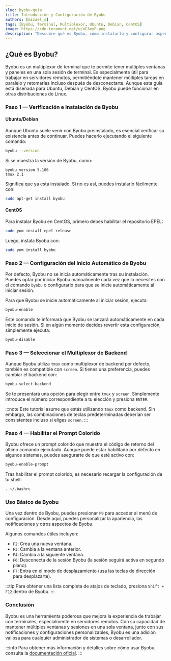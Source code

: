 ```yaml
---
slug: byobu-guia
title: Introducción y Configuración de Byobu
authors: [mizael_s]
tags: [Byobu, Terminal, Multiplexor, Ubuntu, Debian, CentOS]
image: https://cdn.teramont.net/u/oC3myP.png
description: "Descubre qué es Byobu, cómo instalarlo y configurar aspectos básicos para mejorar tu experiencia en la terminal."
---
```


## ¿Qué es Byobu?

Byobu es un multiplexor de terminal que te permite tener múltiples ventanas y paneles en una sola sesión de terminal. Es especialmente útil para trabajar en servidores remotos, permitiéndote mantener múltiples tareas en paralelo y retomarlas incluso después de desconectarte. Aunque esta guía está diseñada para Ubuntu, Debian y CentOS, Byobu puede funcionar en otras distribuciones de Linux.

### Paso 1 — Verificación e Instalación de Byobu

#### Ubuntu/Debian

Aunque Ubuntu suele venir con Byobu preinstalado, es esencial verificar su existencia antes de continuar. Puedes hacerlo ejecutando el siguiente comando:

```bash
byobu --version
```

Si se muestra la versión de Byobu, como:

```plaintext
byobu version 5.106
tmux 2.1
```

Significa que ya está instalado. Si no es así, puedes instalarlo fácilmente con:

```bash
sudo apt-get install byobu
```

#### CentOS

Para instalar Byobu en CentOS, primero debes habilitar el repositorio EPEL:

```bash
sudo yum install epel-release
```

Luego, instala Byobu con:

```bash
sudo yum install byobu
```

### Paso 2 — Configuración del Inicio Automático de Byobu

Por defecto, Byobu no se inicia automáticamente tras su instalación. Puedes optar por iniciar Byobu manualmente cada vez que lo necesites con el comando `byobu` o configurarlo para que se inicie automáticamente al iniciar sesión.

Para que Byobu se inicie automáticamente al iniciar sesión, ejecuta:

```bash
byobu-enable
```

Este comando te informará que Byobu se lanzará automáticamente en cada inicio de sesión. Si en algún momento decides revertir esta configuración, simplemente ejecuta:

```bash
byobu-disable
```

### Paso 3 — Seleccionar el Multiplexor de Backend

Aunque Byobu utiliza `tmux` como multiplexor de backend por defecto, también es compatible con `screen`. Si tienes una preferencia, puedes cambiar el backend con:

```bash
byobu-select-backend
```

Se te presentará una opción para elegir entre `tmux` y `screen`. Simplemente introduce el número correspondiente a tu elección y presiona `ENTER`.

:::note
Este tutorial asume que estás utilizando `tmux` como backend. Sin embargo, las combinaciones de teclas predeterminadas deberían ser consistentes incluso si eliges `screen`.
:::

### Paso 4 — Habilitar el Prompt Colorido

Byobu ofrece un prompt colorido que muestra el código de retorno del último comando ejecutado. Aunque puede estar habilitado por defecto en algunos sistemas, puedes asegurarte de que esté activo con:

```bash
byobu-enable-prompt
```

Tras habilitar el prompt colorido, es necesario recargar la configuración de tu shell:

```bash
. ~/.bashrc
```

### Uso Básico de Byobu

Una vez dentro de Byobu, puedes presionar `F9` para acceder al menú de configuración. Desde aquí, puedes personalizar la apariencia, las notificaciones y otros aspectos de Byobu.

Algunos comandos útiles incluyen:
   - `F2`: Crea una nueva ventana.
   - `F3`: Cambia a la ventana anterior.
   - `F4`: Cambia a la siguiente ventana.
   - `F6`: Desconecta de la sesión Byobu (la sesión seguirá activa en segundo plano).
   - `F7`: Entra en el modo de desplazamiento (usa las teclas de dirección para desplazarte).

:::tip
Para obtener una lista completa de atajos de teclado, presiona `Shift + F12` dentro de Byobu.
:::

### Conclusión

Byobu es una herramienta poderosa que mejora la experiencia de trabajar con terminales, especialmente en servidores remotos. Con su capacidad de mantener múltiples ventanas y sesiones en una sola ventana, junto con sus notificaciones y configuraciones personalizables, Byobu es una adición valiosa para cualquier administrador de sistemas o desarrollador.

:::info
Para obtener más información y detalles sobre cómo usar Byobu, consulta la [documentación oficial](http://byobu.org/documentation.html).
:::